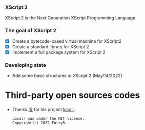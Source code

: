 ### XScript 2

XScript 2 is the Next Generation XScript Programming Language.

### The goal of XScript 2

- [x] Create a bytecode-based virtual machine for XScript2
- [x] Create a standard library for XScript 2
- [x] Implement a full package system for XScript 2

### Developing state

- Add some basic structures to XScript 2 (May/14/2022)

# Third-party open sources codes

- Thanks [凌](https://github.com/FurryR) for his project [localr](https://code.xueersi.com/ide/code/34118372).
  ```
  Localr was under the MIT license.
  Copyright(c) 2022 FurryR.
  ```

